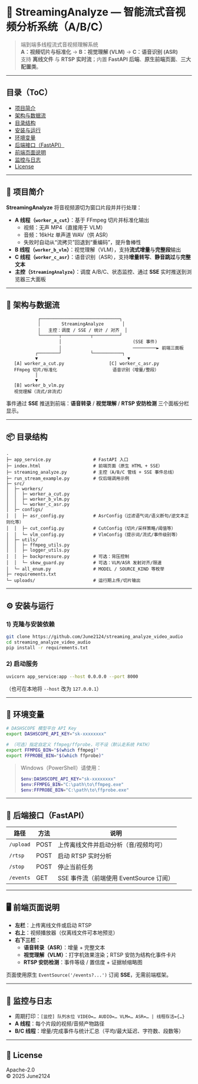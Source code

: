 # 🚀 StreamingAnalyze — 智能流式音视频分析系统（A/B/C）

> 端到端多线程流式音视频理解系统  
> **A：视频切片与标准化** → **B：视觉理解 (VLM)** → **C：语音识别 (ASR)**  
> 支持 **离线文件** 与 **RTSP 实时流**；内置 **FastAPI 后端**、**原生前端页面**、**三大配置类**。

---

## 目录（ToC）

- [项目简介](#项目简介)
- [架构与数据流](#架构与数据流)
- [目录结构](#目录结构)
- [安装与运行](#安装与运行)
- [环境变量](#环境变量)
- [后端接口（FastAPI）](#后端接口fastapi)
- [前端页面说明](#前端页面说明)
- [监控与日志](#监控与日志)
- [License](#license)

---

## 🌟 项目简介

**StreamingAnalyze** 将音视频源切为窗口片段并并行处理：

- **A 线程（`worker_a_cut`）**：基于 FFmpeg 切片并标准化输出  
  - 视频：无声 MP4（直接用于 VLM）  
  - 音频：16kHz 单声道 WAV（供 ASR）  
  - 失败时自动从“流拷贝”回退到“重编码”，提升鲁棒性
- **B 线程（`worker_b_vlm`）**：视觉理解（VLM），支持**流式增量**与**完整段**输出
- **C 线程（`worker_c_asr`）**：语音识别（ASR），支持**增量转写**、**静音跳过**与**完整文本**
- **主控（`StreamingAnalyze`）**：调度 A/B/C、状态监控、通过 **SSE** 实时推送到浏览器三大面板

---

## 🧩 架构与数据流

```
            ┌──────────────────────────────┐
            │        StreamingAnalyze       │
            │   主控：调度 / SSE / 统计 / 对齐  │
            └───────┬───────────┬──────────┘
                    │                           (SSE 事件)
                    │                           ─────────► 前端三面板
           ┌────────┘           └───────────┐
           ▼                                  ▼
   [A] worker_a_cut.py                 [C] worker_c_asr.py
   FFmpeg 切片/标准化                     语音识别（增量/整段）
           │
           ▼
   [B] worker_b_vlm.py
   视觉理解（流式/非流式）
```

事件通过 **SSE** 推送到前端：**语音转录** / **视觉理解** / **RTSP 安防检测** 三个面板分栏显示。

---

## 📦 目录结构

```
.
├─ app_service.py                # FastAPI 入口
├─ index.html                    # 前端页面（原生 HTML + SSE）
├─ streaming_analyze.py          # 主控（A/B/C 管线 + SSE 事件总线）
├─ run_stream_example.py         # 仅后端调用示例
├─ src/
│  ├─ workers/
│  │  ├─ worker_a_cut.py
│  │  ├─ worker_b_vlm.py
│  │  └─ worker_c_asr.py
│  ├─ configs/
│  │  ├─ asr_config.py           # AsrConfig（过滤语气词/语义断句/逆文本正则化等）
│  │  ├─ cut_config.py           # CutConfig（切片/采样策略/阈值等）
│  │  └─ vlm_config.py           # VlmConfig（提示词/流式/事件级别等）
│  ├─ utils/
│  │  ├─ ffmpeg_utils.py 
│  │  ├─ logger_utils.py
│  │  ├─ backpressure.py         # 可选：背压控制
│  │  └─ skew_guard.py           # 可选：VLM/ASR 发射对齐/限速
│  └─ all_enum.py                # MODEL / SOURCE_KIND 等枚举
├─ requirements.txt
└─ uploads/                      # 运行期上传/切片输出
```

---

## ⚙️ 安装与运行

### 1) 克隆与安装依赖

```bash
git clone https://github.com/June2124/streaming_analyze_video_audio
cd streaming_analyze_video_audio
pip install -r requirements.txt
```

### 2) 启动服务

```bash
uvicorn app_service:app --host 0.0.0.0 --port 8000
```

（也可在本地将 `--host` 改为 `127.0.0.1`）

---

## 🔑 环境变量

```bash
# DASHSCOPE 模型平台 API Key
export DASHSCOPE_API_KEY="sk-xxxxxxxx"

# （可选）指定自定义 ffmpeg/ffprobe，可不设（默认走系统 PATH）
export FFMPEG_BIN="$(which ffmpeg)"
export FFPROBE_BIN="$(which ffprobe)"
```

> Windows（PowerShell）请使用：
>
> ```powershell
> $env:DASHSCOPE_API_KEY="sk-xxxxxxxx"
> $env:FFMPEG_BIN="C:\path\to\ffmpeg.exe"
> $env:FFPROBE_BIN="C:\path\to\ffprobe.exe"
> ```

---

## 🔌 后端接口（FastAPI）

| 路径        | 方法   | 说明                                   |
|-------------|--------|----------------------------------------|
| `/upload`   | POST   | 上传离线文件并启动分析（音/视频均可）     |
| `/rtsp`     | POST   | 启动 RTSP 实时分析                       |
| `/stop`     | POST   | 停止当前任务                             |
| `/events`   | GET    | SSE 事件流（前端使用 EventSource 订阅）  |

---

## 🖥️ 前端页面说明

- **左栏**：上传离线文件或启动 RTSP  
- **右上**：视频播放器（仅离线文件可本地预览）  
- **右下三栏**：  
  - **语音转录（ASR）**：增量 + 完整文本  
  - **视觉理解（VLM）**：打字机效果渲染；RTSP 安防为结构化事件卡片  
  - **RTSP 安防检测**：事件等级 / 置信度 + 证据帧缩略图  

页面使用原生 `EventSource('/events?...')` 订阅 **SSE**，无需前端框架。

---

## 🧭 监控与日志

- 周期打印：`[监控] 队列水位 VIDEO=… AUDIO=… VLM=… ASR=… | 线程存活={…}`  
- **A 线程**：每个片段的视频/音频产物路径  
- **B/C 线程**：增量/完成事件与统计汇总（平均/最大延迟、字符数、段数等）

---

## 📜 License

Apache-2.0  
© 2025 June2124
